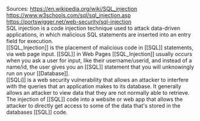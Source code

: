 Sources:
https://en.wikipedia.org/wiki/SQL_injection
https://www.w3schools.com/sql/sql_injection.asp
https://portswigger.net/web-security/sql-injection
\
SQL injection is a code injection technique used to attack data-driven applications, in which malicious SQL statements are inserted into an entry field for execution.
\
[[SQL_Injection]] is the placement of malicious code in [[SQL]] statements, via web page input. [[SQL]] in Web Pages [[SQL_Injection]] usually occurs when you ask a user for input, like their username/userid, and instead of a name/id, the user gives you an [[SQL]] statement that you will unknowingly run on your [[Database]].
\
[[SQLi]] is a web security vulnerability that allows an attacker to interfere with the queries that an application makes to its database. It generally allows an attacker to view data that they are not normally able to retrieve.
\
The injection of [[SQL]] code into a website or web app that allows the attacker to directly get access to some of the data that's stored in the databases [[SQL]] code.
